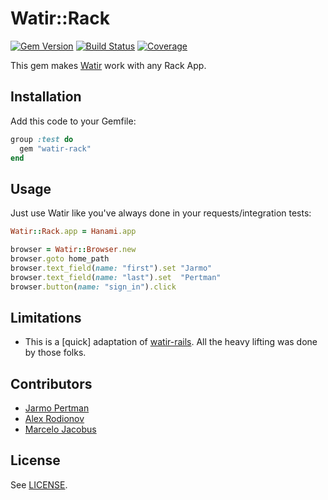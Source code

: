 # Watir::Rack
[![Gem Version](https://badge.fury.io/rb/watir-rack.png)](http://badge.fury.io/rb/watir-rack)
[![Build Status](https://api.travis-ci.org/mjacobus/watir-rack.png)](http://travis-ci.org/mjacobus/watir-rack)
[![Coverage](https://coveralls.io/repos/mjacobus/watir-rack/badge.png?branch=master)](https://coveralls.io/r/mjacobus/watir-rack)

This gem makes [Watir](https://github.com/watir/watir) work with any Rack App.

## Installation

Add this code to your Gemfile:

```ruby
group :test do
  gem "watir-rack"
end
```

## Usage

Just use Watir like you've always done in your requests/integration tests:

```ruby
Watir::Rack.app = Hanami.app

browser = Watir::Browser.new
browser.goto home_path
browser.text_field(name: "first").set "Jarmo"
browser.text_field(name: "last").set  "Pertman"
browser.button(name: "sign_in").click
```

## Limitations

* This is a [quick] adaptation of [watir-rails](https://github.com/watir/watir-rails). All the heavy lifting was done by those folks.


## Contributors

* [Jarmo Pertman](https://github.com/jarmo)
* [Alex Rodionov](https://github.com/p0deje)
* [Marcelo Jacobus](https://github.com/mjacobus)


## License

See [LICENSE](https://github.com/mjacobus/watir-rack/blob/master/LICENSE).
